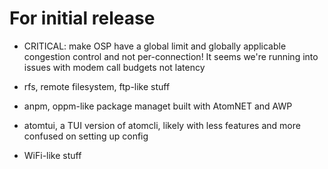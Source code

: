 # For initial release

- CRITICAL: make OSP have a global limit and globally applicable congestion control and not per-connection!
It seems we're running into issues with modem call budgets not latency

- rfs, remote filesystem, ftp-like stuff
- anpm, oppm-like package managet built with AtomNET and AWP
- atomtui, a TUI version of atomcli, likely with less features and more confused on setting up config
- WiFi-like stuff
